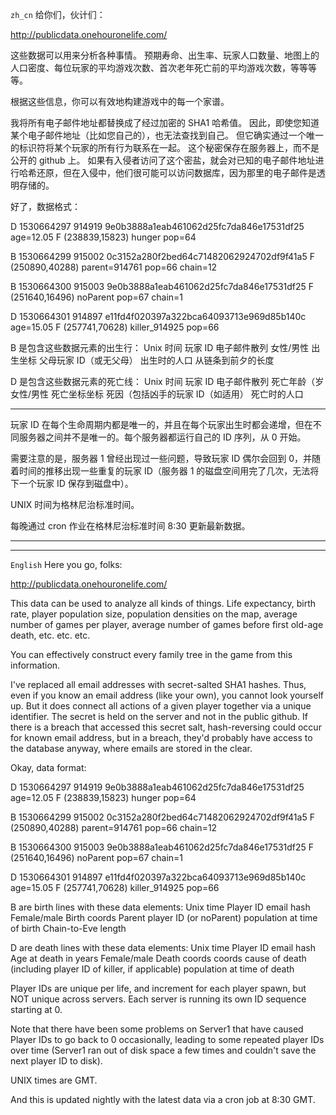`zh_cn`
给你们，伙计们：

http://publicdata.onehouronelife.com/

这些数据可以用来分析各种事情。 预期寿命、出生率、玩家人口数量、地图上的人口密度、每位玩家的平均游戏次数、首次老年死亡前的平均游戏次数，等等等等。

根据这些信息，你可以有效地构建游戏中的每一个家谱。

我将所有电子邮件地址都替换成了经过加密的 SHA1 哈希值。 因此，即使您知道某个电子邮件地址（比如您自己的），也无法查找到自己。 但它确实通过一个唯一的标识符将某个玩家的所有行为联系在一起。 这个秘密保存在服务器上，而不是公开的 github 上。 如果有入侵者访问了这个密盐，就会对已知的电子邮件地址进行哈希还原，但在入侵中，他们很可能可以访问数据库，因为那里的电子邮件是透明存储的。


好了，数据格式：

D 1530664297 914919 9e0b3888a1eab461062d25fc7da846e17531df25 age=12.05 F (238839,15823) hunger pop=64

B 1530664299 915002 0c3152a280f2bed64c71482062924702df9f41a5 F (250890,40288) parent=914761 pop=66 chain=12

B 1530664300 915003 9e0b3888a1eab461062d25fc7da846e17531df25 F (251640,16496) noParent pop=67 chain=1

D 1530664301 914897 e11fd4f020397a322bca64093713e969d85b140c age=15.05 F (257741,70628) killer_914925 pop=66

B 是包含这些数据元素的出生行：
Unix 时间
玩家 ID
电子邮件散列
女性/男性
出生坐标
父母玩家 ID（或无父母）
出生时的人口
从链条到前夕的长度


D 是包含这些数据元素的死亡线：
Unix 时间
玩家 ID
电子邮件散列
死亡年龄（岁
女性/男性
死亡坐标坐标
死因（包括凶手的玩家 ID（如适用）
死亡时的人口

---

玩家 ID 在每个生命周期内都是唯一的，并且在每个玩家出生时都会递增，但在不同服务器之间并不是唯一的。每个服务器都运行自己的 ID 序列，从 0 开始。

需要注意的是，服务器 1 曾经出现过一些问题，导致玩家 ID 偶尔会回到 0，并随着时间的推移出现一些重复的玩家 ID（服务器 1 的磁盘空间用完了几次，无法将下一个玩家 ID 保存到磁盘中）。


UNIX 时间为格林尼治标准时间。

每晚通过 cron 作业在格林尼治标准时间 8:30 更新最新数据。

---

***
`English`
Here you go, folks:

http://publicdata.onehouronelife.com/

This data can be used to analyze all kinds of things.  Life expectancy, birth rate, player population size, population densities on the map, average number of games per player, average number of games before first old-age death, etc. etc. etc.

You can effectively construct every family tree in the game from this information.

I've replaced all email addresses with secret-salted SHA1 hashes.  Thus, even if you know an email address (like your own), you cannot look yourself up.  But it does connect all actions of a given player together via a unique identifier.  The secret is held on the server and not in the public github.  If there is a breach that accessed this secret salt, hash-reversing could occur for known email address, but in a breach, they'd probably have access to the database anyway, where emails are stored in the clear.


Okay, data format:

D 1530664297 914919 9e0b3888a1eab461062d25fc7da846e17531df25 age=12.05 F (238839,15823) hunger pop=64

B 1530664299 915002 0c3152a280f2bed64c71482062924702df9f41a5 F (250890,40288) parent=914761 pop=66 chain=12

B 1530664300 915003 9e0b3888a1eab461062d25fc7da846e17531df25 F (251640,16496) noParent pop=67 chain=1

D 1530664301 914897 e11fd4f020397a322bca64093713e969d85b140c age=15.05 F (257741,70628) killer_914925 pop=66

B are birth lines with these data elements:
Unix time
Player ID
email hash
Female/male
Birth coords
Parent player ID (or noParent)
population at time of birth
Chain-to-Eve length


D are death lines with these data elements:
Unix time
Player ID
email hash
Age at death in years
Female/male
Death coords coords
cause of death (including player ID of killer, if applicable)
population at time of death



Player IDs are unique per life, and increment for each player spawn, but NOT unique across servers. Each server is running its own ID sequence starting at 0.

Note that there have been some problems on Server1 that have caused Player IDs to go back to 0 occasionally, leading to some repeated player IDs over time (Server1 ran out of disk space a few times and couldn't save the next player ID to disk).


UNIX times are GMT.

And this is updated nightly with the latest data via a cron job at 8:30 GMT.